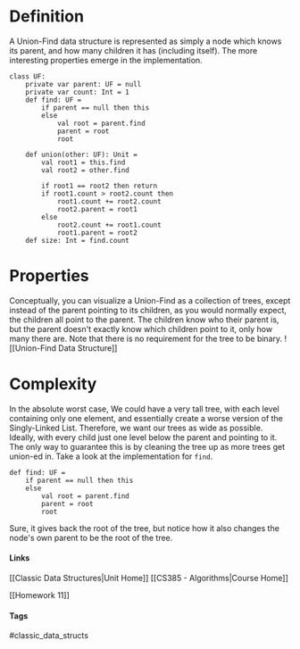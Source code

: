# Definition
A Union-Find data structure is represented as simply a node which knows its parent, and how many children it has (including itself). The more interesting properties emerge in the implementation.
```
class UF:
	private var parent: UF = null
	private var count: Int = 1
	def find: UF =
		if parent == null then this
		else
			val root = parent.find
			parent = root
			root

	def union(other: UF): Unit =
		val root1 = this.find
		val root2 = other.find

		if root1 == root2 then return
		if root1.count > root2.count then 
			root1.count += root2.count
			root2.parent = root1
		else
			root2.count += root1.count
			root1.parent = root2
	def size: Int = find.count
```
# Properties
Conceptually, you can visualize a Union-Find as a collection of trees, except instead of the parent pointing to its children, as you would normally expect, the children all point to the parent. The children know who their parent is, but the parent doesn't exactly know which children point to it, only how many there are. Note that there is no requirement for the tree to be binary.
![[Union-Find Data Structure]]
# Complexity
In the absolute worst case, We could have a very tall tree, with each level containing only one element, and essentially create a worse version of the Singly-Linked List. Therefore, we want our trees as wide as possible. Ideally, with every child just one level below the parent and pointing to it. The only way to guarantee this is by cleaning the tree up as more trees get union-ed in. Take a look at the implementation for `find`.
```
def find: UF =
	if parent == null then this
	else
		val root = parent.find
		parent = root
		root
```
Sure, it gives back the root of the tree, but notice how it also changes the node's own parent to be the root of the tree.
#### Links
[[Classic Data Structures|Unit Home]]
[[CS385 - Algorithms|Course Home]]

[[Homework 11]]
#### Tags
#classic_data_structs 